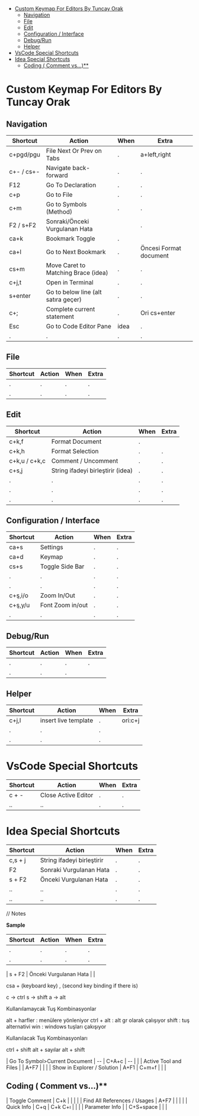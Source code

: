- [Custom Keymap For Editors By Tuncay Orak](#custom-keymap-for-editors-by-tuncay-orak)
  - [Navigation](#navigation)
  - [File](#file)
  - [Edit](#edit)
  - [Configuration / Interface](#configuration--interface)
  - [Debug/Run](#debugrun)
  - [Helper](#helper)
- [VsCode Special Shortcuts](#vscode-special-shortcuts)
- [Idea Special Shortcuts](#idea-special-shortcuts)
  - [Coding ( Comment vs...)**](#coding--comment-vs)

# Custom Keymap For Editors By Tuncay Orak


## Navigation

| Shortcut   | Action                              | When | Extra                  |
| ---------- | ----------------------------------- | ---- | ---------------------- |
| c+pgd/pgu  | File Next Or Prev on Tabs           | .    | a+left,right           |
| c+- / cs+- | Navigate back-forward               | .    | .                      |
| F12        | Go To Declaration                   | .    | .                      |
| c+p        | Go to File                          | .    | .                      |
| c+m        | Go to Symbols (Method)              | .    | .                      |
| F2 / s+F2  | Sonraki/Önceki Vurgulanan Hata      |      | .                      |
| ca+k       | Bookmark Toggle                     | .    |                        |
| ca+l       | Go to Next Bookmark                 | .    | Öncesi Format document |
| cs+m       | Move Caret to Matching Brace (idea) | .    | .                      |
| c+j,t      | Open in Terminal                    | .    | .                      |
| s+enter    | Go to below line (alt satıra geçer) | .    | .                      |
| c+;        | Complete current statement          | .    | Ori cs+enter           |
| Esc        | Go to Code Editor Pane              | idea | .                      |
| .          | .                                   | .    | .                      |


## File


| Shortcut | Action | When | Extra |
| -------- | ------ | ---- | ----- |
| .        | .      | .    | .     |
| .        | .      | .    | .     |


## Edit

| Shortcut      | Action                            | When | Extra |
| ------------- | --------------------------------- | ---- | ----- |
| c+k,f         | Format Document                   | .    |       |
| c+k,h         | Format Selection                  | .    | .     |
| c+k,u / c+k,c | Comment / Uncomment               | .    | .     |
| c+s,j         | String ifadeyi birleştirir (idea) | .    | .     |
| .             | .                                 | .    | .     |
| .             | .                                 | .    | .     |
| .             | .                                 | .    | .     |



## Configuration / Interface

| Shortcut | Action           | When | Extra |
| -------- | ---------------- | ---- | ----- |
| ca+s     | Settings         | .    | .     |
| ca+d     | Keymap           | .    | .     |
| cs+s     | Toggle Side Bar  | .    | .     |
| .        | .                | .    | .     |
| .        | .                | .    | .     |
| c+ş,i/o  | Zoom In/Out      | .    | .     |
| c+ş,y/u  | Font Zoom in/out | .    | .     |
| .        | .                | .    | .     |


## Debug/Run

| Shortcut | Action | When | Extra |
| -------- | ------ | ---- | ----- |
| .        | .      | .    | .     |
| .        | .      | .    | |


## Helper

| Shortcut | Action               | When | Extra   |
| -------- | -------------------- | ---- | ------- |
| c+j,l    | insert live template | .    | ori:c+j |
| .        | .                    | .    |         |
| .        | .                    | .    |         |






# VsCode Special Shortcuts

| Shortcut | Action              | When |Extra | 
| -------- | ------------------- | ---- |-----|
| c + -    | Close Active Editor |.     |.|
| ..       | ..                  |.     |.|

# Idea Special Shortcuts

| Shortcut | Action              | When |Extra |
| -------- | ------------------- | ---- |-----|
| c,s + j  | String ifadeyi birleştirir |.|.|
| F2       | Sonraki Vurgulanan Hata    |.|.|
| s + F2   | Önceki Vurgulanan Hata     |.|.|
| ..       | ..                         |.|.|
| ..       | ..                  |.     |.|



// Notes

**Sample**

| Shortcut | Action | When | Extra |
| -------- | ------ | ---- | ----- |
| .        | .      | .    | .     |
| .        | .      | .    | .     |

| s + F2 | Önceki Vurgulanan Hata | |

csa + (keyboard key) , (second key binding if there is)

c -> ctrl
s -> shift
a -> alt

Kullanılamaycak Tuş Kombinasyonlar

alt + harfler : menülere yönleniyor
ctrl + alt : alt gr olarak çalışıyor
shift : tuş alternativi
win : windows tuşları çakışıyor

Kullanılacak Tuş Kombinasyonları

ctrl + shift
alt + sayılar
alt + shift



| Go To Symbol>Current Document | -- | C+A+c | --  | | 
| Active Tool and Files |   | A+F7 |  | |
| Show in Explorer / Solution | A+F1 | C+m+f  | | |


## Coding ( Comment vs...)**
| Toggle Comment |  C+k  |  | | | 
| Find All References / Usages |  A+F7  |  | | | 
| Quick Info | C+q | C+k C+ı  | | | 
| Parameter Info |  | C+S+space  | | | 